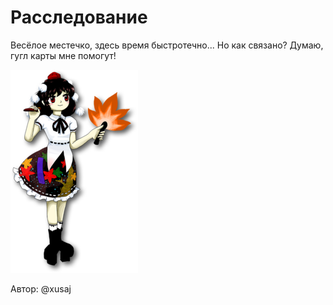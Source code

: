 # Расследование
Весёлое местечко, здесь время быстротечно... Но как связано? Думаю, гугл карты мне помогут!

![Кто это?](./aya.png)

Автор: @xusaj
